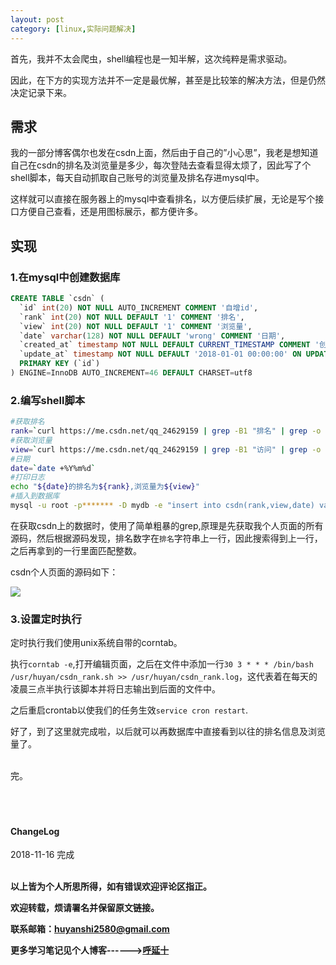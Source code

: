 ```yaml
---
layout: post
category: [linux,实际问题解决]
---
```


首先，我并不太会爬虫，shell编程也是一知半解，这次纯粹是需求驱动。

因此，在下方的实现方法并不一定是最优解，甚至是比较笨的解决方法，但是仍然决定记录下来。

## 需求

我的一部分博客偶尔也发在csdn上面，然后由于自己的”小心思”，我老是想知道自己在csdn的排名及浏览量是多少，每次登陆去查看显得太烦了，因此写了个shell脚本，每天自动抓取自己账号的浏览量及排名存进mysql中。

这样就可以直接在服务器上的mysql中查看排名，以方便后续扩展，无论是写个接口方便自己查看，还是用图标展示，都方便许多。

## 实现

### 1.在mysql中创建数据库

```sql
CREATE TABLE `csdn` (
  `id` int(20) NOT NULL AUTO_INCREMENT COMMENT '自增id',
  `rank` int(20) NOT NULL DEFAULT '1' COMMENT '排名',
  `view` int(20) NOT NULL DEFAULT '1' COMMENT '浏览量',
  `date` varchar(128) NOT NULL DEFAULT 'wrong' COMMENT '日期',
  `created_at` timestamp NOT NULL DEFAULT CURRENT_TIMESTAMP COMMENT '创建时间',
  `update_at` timestamp NOT NULL DEFAULT '2018-01-01 00:00:00' ON UPDATE CURRENT_TIMESTAMP COMMENT '修改时间',
  PRIMARY KEY (`id`)
) ENGINE=InnoDB AUTO_INCREMENT=46 DEFAULT CHARSET=utf8
```

### 2.编写shell脚本

```bash
#获取排名
rank=`curl https://me.csdn.net/qq_24629159 | grep -B1 "排名" | grep -o "[0-9]*[1-9][0-9]*"`
#获取浏览量
view=`curl https://me.csdn.net/qq_24629159 | grep -B1 "访问" | grep -o "[0-9]*[1-9][0-9]*"`
#日期
date=`date +%Y%m%d`
#打印日志
echo "${date}的排名为${rank},浏览量为${view}"
#插入到数据库
mysql -u root -p******* -D mydb -e "insert into csdn(rank,view,date) values ("$rank", "$view","${date}")"
```

在获取csdn上的数据时，使用了简单粗暴的grep,原理是先获取我个人页面的所有源码，然后根据源码发现，排名数字在`排名`字符串上一行，因此搜索得到上一行，之后再拿到的一行里面匹配整数。

csdn个人页面的源码如下：

![](http://img.couplecoders.tech/markdown-img-paste-20181114210124584.png)

### 3.设置定时执行

定时执行我们使用unix系统自带的corntab。

执行`corntab -e`,打开编辑页面，之后在文件中添加一行`30 3 * * * /bin/bash /usr/huyan/csdn_rank.sh >> /usr/huyan/csdn_rank.log`，这代表着在每天的凌晨三点半执行该脚本并将日志输出到后面的文件中。

之后重启crontab以使我们的任务生效`service cron restart`.

好了，到了这里就完成啦，以后就可以再数据库中直接看到以往的排名信息及浏览量了。


<br>
完。

<br>
<br>
<br>
<br>
<h4>ChangeLog</h4>
2018-11-16 完成
<br>
<br>

**以上皆为个人所思所得，如有错误欢迎评论区指正。**

**欢迎转载，烦请署名并保留原文链接。**

**联系邮箱：huyanshi2580@gmail.com**

**更多学习笔记见个人博客------><a href="{{ site.baseurl }}/">呼延十</a>**
